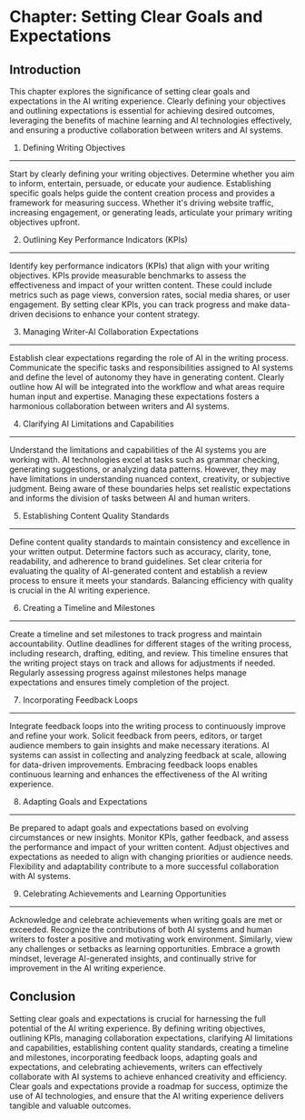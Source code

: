Chapter: Setting Clear Goals and Expectations
=============================================

Introduction
------------

This chapter explores the significance of setting clear goals and expectations in the AI writing experience. Clearly defining your objectives and outlining expectations is essential for achieving desired outcomes, leveraging the benefits of machine learning and AI technologies effectively, and ensuring a productive collaboration between writers and AI systems.

1. Defining Writing Objectives
------------------------------

Start by clearly defining your writing objectives. Determine whether you aim to inform, entertain, persuade, or educate your audience. Establishing specific goals helps guide the content creation process and provides a framework for measuring success. Whether it's driving website traffic, increasing engagement, or generating leads, articulate your primary writing objectives upfront.

2. Outlining Key Performance Indicators (KPIs)
----------------------------------------------

Identify key performance indicators (KPIs) that align with your writing objectives. KPIs provide measurable benchmarks to assess the effectiveness and impact of your written content. These could include metrics such as page views, conversion rates, social media shares, or user engagement. By setting clear KPIs, you can track progress and make data-driven decisions to enhance your content strategy.

3. Managing Writer-AI Collaboration Expectations
------------------------------------------------

Establish clear expectations regarding the role of AI in the writing process. Communicate the specific tasks and responsibilities assigned to AI systems and define the level of autonomy they have in generating content. Clearly outline how AI will be integrated into the workflow and what areas require human input and expertise. Managing these expectations fosters a harmonious collaboration between writers and AI systems.

4. Clarifying AI Limitations and Capabilities
---------------------------------------------

Understand the limitations and capabilities of the AI systems you are working with. AI technologies excel at tasks such as grammar checking, generating suggestions, or analyzing data patterns. However, they may have limitations in understanding nuanced context, creativity, or subjective judgment. Being aware of these boundaries helps set realistic expectations and informs the division of tasks between AI and human writers.

5. Establishing Content Quality Standards
-----------------------------------------

Define content quality standards to maintain consistency and excellence in your written output. Determine factors such as accuracy, clarity, tone, readability, and adherence to brand guidelines. Set clear criteria for evaluating the quality of AI-generated content and establish a review process to ensure it meets your standards. Balancing efficiency with quality is crucial in the AI writing experience.

6. Creating a Timeline and Milestones
-------------------------------------

Create a timeline and set milestones to track progress and maintain accountability. Outline deadlines for different stages of the writing process, including research, drafting, editing, and review. This timeline ensures that the writing project stays on track and allows for adjustments if needed. Regularly assessing progress against milestones helps manage expectations and ensures timely completion of the project.

7. Incorporating Feedback Loops
-------------------------------

Integrate feedback loops into the writing process to continuously improve and refine your work. Solicit feedback from peers, editors, or target audience members to gain insights and make necessary iterations. AI systems can assist in collecting and analyzing feedback at scale, allowing for data-driven improvements. Embracing feedback loops enables continuous learning and enhances the effectiveness of the AI writing experience.

8. Adapting Goals and Expectations
----------------------------------

Be prepared to adapt goals and expectations based on evolving circumstances or new insights. Monitor KPIs, gather feedback, and assess the performance and impact of your written content. Adjust objectives and expectations as needed to align with changing priorities or audience needs. Flexibility and adaptability contribute to a more successful collaboration with AI systems.

9. Celebrating Achievements and Learning Opportunities
------------------------------------------------------

Acknowledge and celebrate achievements when writing goals are met or exceeded. Recognize the contributions of both AI systems and human writers to foster a positive and motivating work environment. Similarly, view any challenges or setbacks as learning opportunities. Embrace a growth mindset, leverage AI-generated insights, and continually strive for improvement in the AI writing experience.

Conclusion
----------

Setting clear goals and expectations is crucial for harnessing the full potential of the AI writing experience. By defining writing objectives, outlining KPIs, managing collaboration expectations, clarifying AI limitations and capabilities, establishing content quality standards, creating a timeline and milestones, incorporating feedback loops, adapting goals and expectations, and celebrating achievements, writers can effectively collaborate with AI systems to achieve enhanced creativity and efficiency. Clear goals and expectations provide a roadmap for success, optimize the use of AI technologies, and ensure that the AI writing experience delivers tangible and valuable outcomes.
